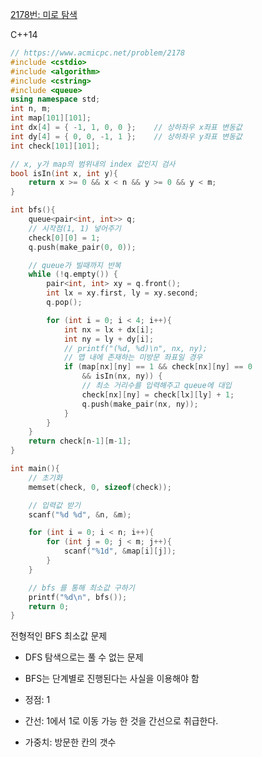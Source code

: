 
[2178번: 미로 탐색](https://www.acmicpc.net/problem/2178)

C++14
```c++
// https://www.acmicpc.net/problem/2178
#include <cstdio>
#include <algorithm>
#include <cstring>
#include <queue>
using namespace std;
int n, m;
int map[101][101];
int dx[4] = { -1, 1, 0, 0 };	// 상하좌우 x좌표 변동값
int dy[4] = { 0, 0, -1, 1 };	// 상하좌우 y좌표 변동값
int check[101][101];

// x, y가 map의 범위내의 index 값인지 검사
bool isIn(int x, int y){
	return x >= 0 && x < n && y >= 0 && y < m;
}

int bfs(){
	queue<pair<int, int>> q;
	// 시작점(1, 1) 넣어주기
	check[0][0] = 1;
	q.push(make_pair(0, 0));

	// queue가 빌때까지 반복
	while (!q.empty()) {
		pair<int, int> xy = q.front();
		int lx = xy.first, ly = xy.second;
		q.pop();

		for (int i = 0; i < 4; i++){
			int nx = lx + dx[i];
			int ny = ly + dy[i];
			// printf("(%d, %d)\n", nx, ny);
			// 맵 내에 존재하는 미방문 좌표일 경우
			if (map[nx][ny] == 1 && check[nx][ny] == 0 
				&& isIn(nx, ny)) {
				// 최소 거리수를 입력해주고 queue에 대입
				check[nx][ny] = check[lx][ly] + 1;
				q.push(make_pair(nx, ny));
			}
		}
	}
	return check[n-1][m-1];
}

int main(){
	// 초기화
	memset(check, 0, sizeof(check));

	// 입력값 받기
	scanf("%d %d", &n, &m);

	for (int i = 0; i < n; i++){
		for (int j = 0; j < m; j++){
			scanf("%1d", &map[i][j]);
		}
	}

	// bfs 를 통해 최소값 구하기
	printf("%d\n", bfs());
	return 0;
}
```
전형적인 BFS 최소값 문제
* DFS 탐색으로는 풀 수 없는 문제
* BFS는 단계별로 진행된다는 사실을 이용해야 함




* 정점: 1
* 간선: 1에서 1로 이동 가능 한 것을 간선으로 취급한다.
* 가중치: 방문한 칸의 갯수
<!--stackedit_data:
eyJoaXN0b3J5IjpbLTkxODI3OTQ5NV19
-->